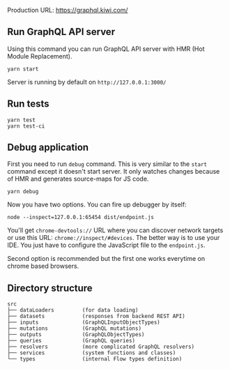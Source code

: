 Production URL: https://graphql.kiwi.com/

## Run GraphQL API server

Using this command you can run GraphQL API server with HMR (Hot Module Replacement).

```
yarn start
```

Server is running by default on `http://127.0.0.1:3000/`

## Run tests

```
yarn test
yarn test-ci
```

## Debug application

First you need to run `debug` command. This is very similar to the `start` command except it doesn't start server. It only watches changes because of HMR and generates source-maps for JS code.

```
yarn debug
```

Now you have two options. You can fire up debugger by itself:

```
node --inspect=127.0.0.1:65454 dist/endpoint.js
```

You'll get `chrome-devtools://` URL where you can discover network targets or use this URL: `chrome://inspect/#devices`. The better way is to use your IDE. You just have to configure the JavaScript file to the `endpoint.js`.

Second option is recommended but the first one works everytime on chrome based browsers.

## Directory structure

```
src
├── dataLoaders         (for data loading)
├── datasets            (responses from backend REST API)
├── inputs              (GraphQLInputObjectTypes)
├── mutations           (GraphQL mutations)
├── outputs             (GraphQLObjectTypes)
├── queries             (GraphQL queries)
├── resolvers           (more complicated GraphQL resolvers)
├── services            (system functions and classes)
└── types               (internal Flow types definition)
```
